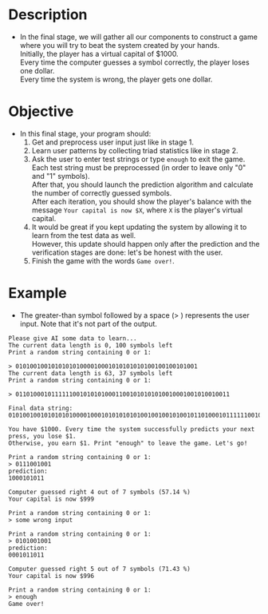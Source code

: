 # Description
- In the final stage, we will gather all our components to construct a game where you will try to beat the system created by your hands.<br>
Initially, the player has a virtual capital of $1000.<br>
Every time the computer guesses a symbol correctly, the player loses one dollar.<br>
Every time the system is wrong, the player gets one dollar.

# Objective
- In this final stage, your program should:
    1. Get and preprocess user input just like in stage 1.
    1. Learn user patterns by collecting triad statistics like in stage 2.
    1. Ask the user to enter test strings or type `enough` to exit the game.<br>
    Each test string must be preprocessed (in order to leave only "0" and "1" symbols).<br>
    After that, you should launch the prediction algorithm and calculate the number of correctly guessed symbols.<br>
    After each iteration, you should show the player's balance with the message `Your capital is now $X`, where `X` is the player's virtual capital.<br>
    1. It would be great if you kept updating the system by allowing it to learn from the test data as well.<br>
    However, this update should happen only after the prediction and the verification stages are done: let's be honest with the user.
    1. Finish the game with the words `Game over!`.

# Example
- The greater-than symbol followed by a space (> ) represents the user input. Note that it's not part of the output.

```
Please give AI some data to learn...
The current data length is 0, 100 symbols left
Print a random string containing 0 or 1:

> 010100100101010101000010001010101010100100100101001
The current data length is 63, 37 symbols left
Print a random string containing 0 or 1:

> 011010001011111100101010100011001010101010010001001010010011

Final data string:
010100100101010101000010001010101010100100100101001011010001011111100101010100011001010101010010001001010010011

You have $1000. Every time the system successfully predicts your next press, you lose $1.
Otherwise, you earn $1. Print "enough" to leave the game. Let's go!

Print a random string containing 0 or 1:
> 0111001001
prediction:
1000101011

Computer guessed right 4 out of 7 symbols (57.14 %)
Your capital is now $999

Print a random string containing 0 or 1:
> some wrong input

Print a random string containing 0 or 1:
> 0101001001
prediction:
0001011011

Computer guessed right 5 out of 7 symbols (71.43 %)
Your capital is now $996

Print a random string containing 0 or 1:
> enough
Game over!
```